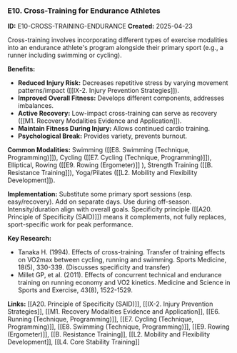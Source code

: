 ### E10. Cross-Training for Endurance Athletes
**ID:** E10-CROSS-TRAINING-ENDURANCE
**Created:** 2025-04-23

Cross-training involves incorporating different types of exercise modalities into an endurance athlete's program alongside their primary sport (e.g., a runner including swimming or cycling).

**Benefits:**
- **Reduced Injury Risk:** Decreases repetitive stress by varying movement patterns/impact ([[IX-2. Injury Prevention Strategies]]).
- **Improved Overall Fitness:** Develops different components, addresses imbalances.
- **Active Recovery:** Low-impact cross-training can serve as recovery ([[M1. Recovery Modalities Evidence and Application]]).
- **Maintain Fitness During Injury:** Allows continued cardio training.
- **Psychological Break:** Provides variety, prevents burnout.

**Common Modalities:** Swimming ([[E8. Swimming (Technique, Programming)]]), Cycling ([[E7. Cycling (Technique, Programming)]]), Elliptical, Rowing ([[E9. Rowing (Ergometer)]] ), Strength Training ([[B. Resistance Training]]), Yoga/Pilates ([[L2. Mobility and Flexibility Development]]).

**Implementation:** Substitute some primary sport sessions (esp. easy/recovery). Add on separate days. Use during off-season. Intensity/duration align with overall goals. Specificity principle ([[A20. Principle of Specificity (SAID)]]) means it complements, not fully replaces, sport-specific work for peak performance.

**Key Research:**
- Tanaka H. (1994). Effects of cross-training. Transfer of training effects on VO2max between cycling, running and swimming. Sports Medicine, 18(5), 330-339. (Discusses specificity and transfer)
- Millet GP, et al. (2011). Effects of concurrent technical and endurance training on running economy and VO2 kinetics. Medicine and Science in Sports and Exercise, 43(8), 1522-1529.

**Links:** [[A20. Principle of Specificity (SAID)]], [[IX-2. Injury Prevention Strategies]], [[M1. Recovery Modalities Evidence and Application]], [[E6. Running (Technique, Programming)]], [[E7. Cycling (Technique, Programming)]], [[E8. Swimming (Technique, Programming)]], [[E9. Rowing (Ergometer)]], [[B. Resistance Training]], [[L2. Mobility and Flexibility Development]], [[L4. Core Stability Training]]